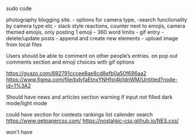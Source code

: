 


 sudo code 
	


  photography blogging site.
      - options for camera type,
        -search functionality by camera type etc
      -   slack style reactions, counter next to emojis, camera themed emojis, only posting 1 emoji
       -   360 word limits
       -    gif entry
       -    delete/update posts
       -     append and create new elements
        -    upload image from local files

  Users should be able to comment on other people’s entries. on pop out comments section and emoji choices with gif options



  https://gyazo.com/692791cccee8ae8cd8efb0a50f696aa2
   https://www.figma.com/file/bdyfaEtnxYNHfpj4b1dnWM/Untitled?node-id=1%3A2

Should have
            news and articles section 
            warning if input not filled
            dark mode/light mode



could have
            section for contests
            rankings list
            calender search
            https://www.getpapercss.com/
            https://nostalgic-css.github.io/NES.css/



won't have


